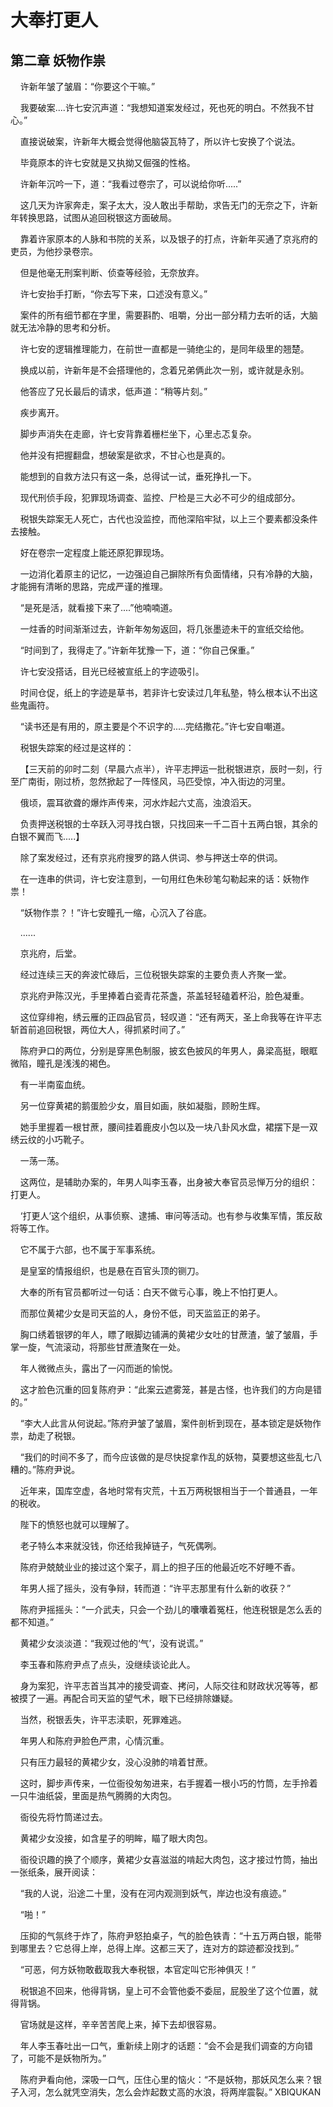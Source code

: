 # 大奉打更人 
 ## 第二章 妖物作祟
     许新年皱了皱眉：“你要这个干嘛。”

    我要破案....许七安沉声道：“我想知道案发经过，死也死的明白。不然我不甘心。”

    直接说破案，许新年大概会觉得他脑袋瓦特了，所以许七安换了个说法。

    毕竟原本的许七安就是又执拗又倔强的性格。

    许新年沉吟一下，道：“我看过卷宗了，可以说给你听.....”

    这几天为许家奔走，案子太大，没人敢出手帮助，求告无门的无奈之下，许新年转换思路，试图从追回税银这方面破局。

    靠着许家原本的人脉和书院的关系，以及银子的打点，许新年买通了京兆府的吏员，为他抄录卷宗。

    但是他毫无刑案判断、侦查等经验，无奈放弃。

    许七安抬手打断，“你去写下来，口述没有意义。”

    案件的所有细节都在字里，需要斟酌、咀嚼，分出一部分精力去听的话，大脑就无法冷静的思考和分析。

    许七安的逻辑推理能力，在前世一直都是一骑绝尘的，是同年级里的翘楚。

    换成以前，许新年是不会搭理他的，念着兄弟俩此次一别，或许就是永别。

    他答应了兄长最后的请求，低声道：“稍等片刻。”

    疾步离开。

    脚步声消失在走廊，许七安背靠着栅栏坐下，心里忐忑复杂。

    他并没有把握翻盘，想破案是欲求，不甘心也是真的。

    能想到的自救方法只有这一条，总得试一试，垂死挣扎一下。

    现代刑侦手段，犯罪现场调查、监控、尸检是三大必不可少的组成部分。

    税银失踪案无人死亡，古代也没监控，而他深陷牢狱，以上三个要素都没条件去接触。

    好在卷宗一定程度上能还原犯罪现场。

    一边消化着原主的记忆，一边强迫自己摒除所有负面情绪，只有冷静的大脑，才能拥有清晰的思路，完成严谨的推理。

    “是死是活，就看接下来了....”他喃喃道。

    一炷香的时间渐渐过去，许新年匆匆返回，将几张墨迹未干的宣纸交给他。

    “时间到了，我得走了。”许新年犹豫一下，道：“你自己保重。”

    许七安没搭话，目光已经被宣纸上的字迹吸引。

    时间仓促，纸上的字迹是草书，若非许七安读过几年私塾，特么根本认不出这些鬼画符。

    “读书还是有用的，原主要是个不识字的.....完结撒花。”许七安自嘲道。

    税银失踪案的经过是这样的：

    【三天前的卯时二刻（早晨六点半），许平志押运一批税银进京，辰时一刻，行至广南街，刚过桥，忽然掀起了一阵怪风，马匹受惊，冲入街边的河里。

    俄顷，震耳欲聋的爆炸声传来，河水炸起六丈高，浊浪滔天。

    负责押送税银的士卒跃入河寻找白银，只找回来一千二百十五两白银，其余的白银不翼而飞.....】

    除了案发经过，还有京兆府搜罗的路人供词、参与押送士卒的供词。

    在一连串的供词，许七安注意到，一句用红色朱砂笔勾勒起来的话：妖物作祟！

    “妖物作祟？！”许七安瞳孔一缩，心沉入了谷底。

    ......

    京兆府，后堂。

    经过连续三天的奔波忙碌后，三位税银失踪案的主要负责人齐聚一堂。

    京兆府尹陈汉光，手里捧着白瓷青花茶盏，茶盖轻轻磕着杯沿，脸色凝重。

    这位穿绯袍，绣云雁的正四品官员，轻叹道：“还有两天，圣上命我等在许平志斩首前追回税银，两位大人，得抓紧时间了。”

    陈府尹口的两位，分别是穿黑色制服，披玄色披风的年男人，鼻梁高挺，眼眶微陷，瞳孔是浅浅的褐色。

    有一半南蛮血统。

    另一位穿黄裙的鹅蛋脸少女，眉目如画，肤如凝脂，顾盼生辉。

    她手里握着一根甘蔗，腰间挂着鹿皮小包以及一块八卦风水盘，裙摆下是一双绣云纹的小巧靴子。

    一荡一荡。

    这两位，是辅助办案的，年男人叫李玉春，出身被大奉官员忌惮万分的组织：打更人。

    ‘打更人’这个组织，从事侦察、逮捕、审问等活动。也有参与收集军情，策反敌将等工作。

    它不属于六部，也不属于军事系统。

    是皇室的情报组织，也是悬在百官头顶的铡刀。

    大奉的所有官员都听过一句话：白天不做亏心事，晚上不怕打更人。

    而那位黄裙少女是司天监的人，身份不低，司天监监正的弟子。

    胸口绣着银锣的年人，瞟了眼脚边铺满的黄裙少女吐的甘蔗渣，皱了皱眉，手掌一旋，气流滚动，将那些甘蔗渣聚在一处。

    年人微微点头，露出了一闪而逝的愉悦。

    这才脸色沉重的回复陈府尹：“此案云遮雾笼，甚是古怪，也许我们的方向是错的。”

    “李大人此言从何说起。”陈府尹皱了皱眉，案件剖析到现在，基本锁定是妖物作祟，劫走了税银。

    “我们的时间不多了，而今应该做的是尽快捉拿作乱的妖物，莫要想这些乱七八糟的。”陈府尹说。

    近年来，国库空虚，各地时常有灾荒，十五万两税银相当于一个普通县，一年的税收。

    陛下的愤怒也就可以理解了。

    老子特么本来就没钱，你还给我掉链子，气死偶咧。

    陈府尹兢兢业业的接过这个案子，肩上的担子压的他最近吃不好睡不香。

    年男人摇了摇头，没有争辩，转而道：“许平志那里有什么新的收获？”

    陈府尹摇摇头：“一介武夫，只会一个劲儿的囔囔着冤枉，他连税银是怎么丢的都不知道。”

    黄裙少女淡淡道：“我观过他的‘气’，没有说谎。”

    李玉春和陈府尹点了点头，没继续谈论此人。

    身为案犯，许平志首当其冲的接受调查、拷问，人际交往和财政状况等等，都被摸了一遍。再配合司天监的望气术，眼下已经排除嫌疑。

    当然，税银丢失，许平志渎职，死罪难逃。

    年男人和陈府尹脸色严肃，心情沉重。

    只有压力最轻的黄裙少女，没心没肺的啃着甘蔗。

    这时，脚步声传来，一位衙役匆匆进来，右手握着一根小巧的竹筒，左手拎着一只牛油纸袋，里面是热气腾腾的大肉包。

    衙役先将竹筒递过去。

    黄裙少女没接，如含星子的明眸，瞄了眼大肉包。

    衙役识趣的换了个顺序，黄裙少女喜滋滋的啃起大肉包，这才接过竹筒，抽出一张纸条，展开阅读：

    “我的人说，沿途二十里，没有在河内观测到妖气，岸边也没有痕迹。”

    “啪！”

    压抑的气氛终于炸了，陈府尹怒拍桌子，气的脸色铁青：“十五万两白银，能带到哪里去？它总得上岸，总得上岸。这都三天了，连对方的踪迹都没找到。”

    “可恶，何方妖物敢截取我大奉税银，本官定叫它形神俱灭！”

    税银追不回来，他得背锅，皇上可不会管他委不委屈，屁股坐了这个位置，就得背锅。

    官场就是这样，辛辛苦苦爬上来，掉下去却很容易。

    年人李玉春吐出一口气，重新续上刚才的话题：“会不会是我们调查的方向错了，可能不是妖物所为。”

    陈府尹看向他，深吸一口气，压住心里的恼火：“不是妖物，那妖风怎么来？银子入河，怎么就凭空消失，怎么会炸起数丈高的水浪，将两岸震裂。” 
XBIQUKAN